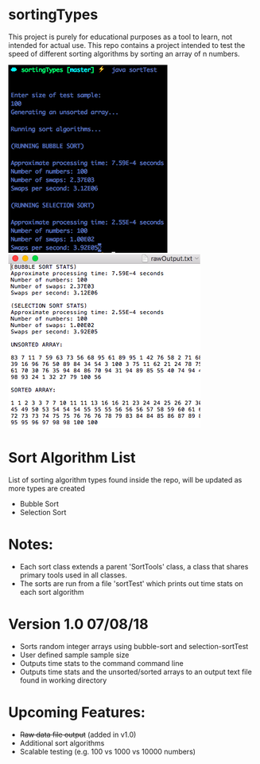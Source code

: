 # sortingTypes

This project is purely for educational purposes as a tool to learn, not intended for actual use.
This repo contains a project intended to test the speed of different sorting algorithms by sorting an array of n numbers.

![Command Line](/screenshots/screenshot1.png)
![Output File](screenshots/screenshot2.png)

# Sort Algorithm List
List of sorting algorithm types found inside the repo, will be updated as more types are created
- Bubble Sort
- Selection Sort

# Notes:
 - Each sort class extends a parent 'SortTools' class, a class that shares primary tools used in all classes.
 - The sorts are run from a file 'sortTest' which prints out time stats on each sort algorithm

# Version 1.0 07/08/18
 - Sorts random integer arrays using bubble-sort and selection-sortTest
 - User defined sample sample size
 - Outputs time stats to the command command line
 - Outputs time stats and the unsorted/sorted arrays to an output text file found in working directory

# Upcoming Features:
 - ~~Raw data file output~~ (added in v1.0)
 - Additional sort algorithms
 - Scalable testing (e.g. 100 vs 1000 vs 10000 numbers)
